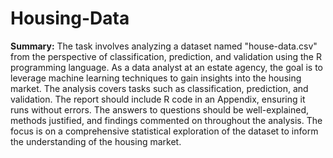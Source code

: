 # Housing-Data
**Summary:**
The task involves analyzing a dataset named "house-data.csv" from the perspective of classification, prediction, and validation using the R programming language. As a data analyst at an estate agency, the goal is to leverage machine learning techniques to gain insights into the housing market. The analysis covers tasks such as classification, prediction, and validation. The report should include R code in an Appendix, ensuring it runs without errors. The answers to questions should be well-explained, methods justified, and findings commented on throughout the analysis. The focus is on a comprehensive statistical exploration of the dataset to inform the understanding of the housing market.

